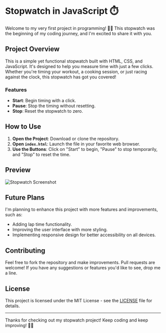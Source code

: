 # Stopwatch in JavaScript ⏱️

Welcome to my very first project in programming! 🚀✨ This stopwatch was the beginning of my coding journey, and I'm excited to share it with you. 

## Project Overview

This is a simple yet functional stopwatch built with HTML, CSS, and JavaScript. It's designed to help you measure time with just a few clicks. Whether you're timing your workout, a cooking session, or just racing against the clock, this stopwatch has got you covered!

### Features
- **Start**: Begin timing with a click.
- **Pause**: Stop the timing without resetting.
- **Stop**: Reset the stopwatch to zero.

## How to Use

1. **Open the Project**: Download or clone the repository.
2. **Open `index.html`**: Launch the file in your favorite web browser.
3. **Use the Buttons**: Click on "Start" to begin, "Pause" to stop temporarily, and "Stop" to reset the time.

## Preview

![Stopwatch Screenshot](assets/stopwatch.png)

## Future Plans

I'm planning to enhance this project with more features and improvements, such as:
- Adding lap time functionality.
- Improving the user interface with more styling.
- Implementing responsive design for better accessibility on all devices.

## Contributing

Feel free to fork the repository and make improvements. Pull requests are welcome! If you have any suggestions or features you'd like to see, drop me a line.

## License

This project is licensed under the MIT License - see the [LICENSE](LICENSE) file for details.

---

Thanks for checking out my stopwatch project! Keep coding and keep improving! 👾👑
